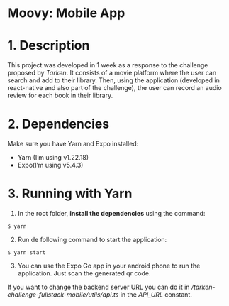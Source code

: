 # Moovy: Mobile App

# 1. Description

This project was developed in 1 week as a response to the challenge proposed by _Tarken_.
It consists of a movie platform where the user can search and add to their library. Then, using the application (developed in react-native and also part of the challenge), the user can record an audio review for each book in their library.

# 2. Dependencies

Make sure you have Yarn and Expo installed:

- Yarn (I’m using v1.22.18)
- Expo(I’m using v5.4.3)

# 3. Running with Yarn

1. In the root folder, **install the dependencies** using the command:

```docker
$ yarn
```

2. Run de following command to start the application:

```docker
$ yarn start
```

3. You can use the Expo Go app in your android phone to run the application. Just scan the generated qr code.

If you want to change the backend server URL you can do it in _/tarken-challenge-fullstack-mobile/utils/api.ts_ in the _API_URL_ constant.
